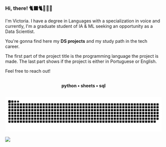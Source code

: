 ### Hi, there! 🐈‍⬛🐈👩🏻‍💻

I'm Victoria. I have a degree in Languages with a specialization in voice and currently, I'm a graduate student of IA & ML seeking an opportunity as a Data Scientist.

You're gonna find here my <b>DS projects</b> and my study path in the tech career. 

The first part of the project title is the programming language the project is made. 
The last part shows if the project is either in Portuguese or English.

Feel free to reach out! 

##

<p align="center">
  <b> python &#8226; sheets &#8226; sql </b>
</p>

##

  ![Snake animation](https://github.com/letpires/letpires/blob/output/github-contribution-grid-snake.svg)
  
<a href= "https://www.linkedin.com/in/victorialacerda/" target="_blank"><img src="https://img.shields.io/badge/-LinkedIn-%230077B5?style=for-the-badge&logo=linkedin&logoColor=white" target="_blank"></a>

